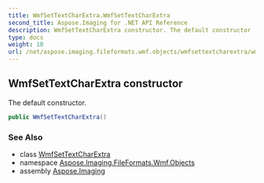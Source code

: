 ```yaml
---
title: WmfSetTextCharExtra.WmfSetTextCharExtra
second_title: Aspose.Imaging for .NET API Reference
description: WmfSetTextCharExtra constructor. The default constructor
type: docs
weight: 10
url: /net/aspose.imaging.fileformats.wmf.objects/wmfsettextcharextra/wmfsettextcharextra/
---
```

## WmfSetTextCharExtra constructor

The default constructor.

```csharp
public WmfSetTextCharExtra()
```

### See Also

* class [WmfSetTextCharExtra](../)
* namespace [Aspose.Imaging.FileFormats.Wmf.Objects](../../wmfsettextcharextra/)
* assembly [Aspose.Imaging](../../../)



